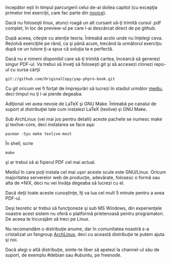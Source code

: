începător eşti în timpul parcurgerii celui de-al doilea capitol
(cu excepţia primelor trei exerciţii, care fac parte din
[novice](novice.md)).

Dacă nu foloseşti linux, atunci roagă un alt cursant să-ţi trimită
cursul .pdf complet, în loc de preview-ul pe care l-ai descărcat
direct de pe github.

După aceea, citeşte cu atenţie teoria. Întreabă acolo unde nu
înţelegi ceva. Rezolvă exerciţiile pe rând, ca şi până acum,
trecând la următorul exerciţiu după ce un tutore ţi-a spus că
soluţia ta e perfectă.

Dacă nu e nimeni disponibil care să-ţi trimită cartea, încearcă
să generezi singur PDF-ul. Va trebui să înveţi să foloseşti
git şi să accesezi clonezi repo-ul cu sursa cărţii

    git://github.com/OriginalCopy/yap-phpro-book.git

Cu git oricum vei fi forţat de împrejurări să lucrezi în
stadiul următor [mediu](mediu.md), deci timpul nu ţi l-ai
pierde degeaba.

Adiţional vei avea nevoie de LaTeX şi GNU Make.
Întreabă pe canalul de suport al distribuţiei tale
cum instalezi LaTeX (texlive) şi GNU Make.

Sub ArchLinux (vei mai jos pentru detalii) aceste
pachete se numesc make şi texlive-core, deci instalarea
se face aşa:

    pacman -Syu make texlive-most

În shell, scrie

    make

şi ar trebui să ai fişierul PDF cel mai actual.

Mediul în care poţi instala cel mai uşor aceste scule este GNU/Linux.
Oricum majoritatea serverelor web de producţie, adevărate,
folosesc o formă sau alta de \*NIX, deci nu vei învăţa degeaba să
lucrezi cu el.

Dacă deţii toate aceste cunoştinţe, îţi va lua cel mult 5 minute
pentru a avea PDF-ul.

Deşi teoretic ar trebui să funcţioneze şi sub MS Windows, din
experienţele noastre acest sistem nu oferă o platformă prietenoasă
pentru programatori. De aceea te încurajăm să treci pe Linux.

Nu recomandăm o distribuţie anume, dar în comunitatea noastră
s-a cristalizat un fangroup [ArchLinux](http://archlinux.org/),
deci cu această distribuţie te putem ajuta şi noi.

Dacă alegi o altă distribuţie, simte-te liber să apelezi la
channel-ul său de suport, de exemplu #debian sau #ubuntu, pe freenode.
